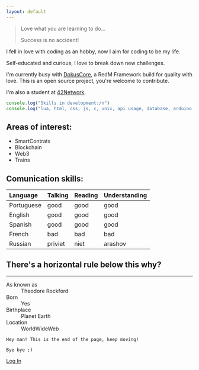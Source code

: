 ```yaml
---
layout: default
---
```




> Love what you are learning to do...
>
> Success is no accident!



I fell in love with coding as an hobby, now I aim for coding to be my life.

Self-educated and curious, I love to break down new challenges.

I'm currently busy with [DokusCore](https://dokuscore.com/), a RedM Framework build for quality with love.
This is an open source project, you're welcome to contribute.

I'm also a student at [42Network](https://www.42network.org/).



```js
console.log("Skills in development:/n")
console.log("lua, html, css, js, c, unix, api usage, database, arduino and system administration")
```

## Areas of interest:

*   SmartContrats
*   Blockchain
*   Web3
*   Trains

## Comunication skills:

| Language     | Talking   | Reading | Understanding |
|:-------------|:----------|:--------|:--------------|
| Portuguese   | good      | good    | good          |
| English      | good      | good    | good          |
| Spanish      | good      | good    | good          |
| French       | bad       | bad     | bad           |
| Russian      | priviet   | niet    | arashov       |


## There's a horizontal rule below this why?

* * *

<dl>
<dt>As known as</dt>
<dd>Theodore Rockford</dd>
<dt>Born</dt>
<dd>Yes</dd>
<dt>Birthplace</dt>
<dd>Planet Earth</dd>
<dt>Location</dt>
<dd>WorldWideWeb</dd>
</dl>

```
Hey man! This is the end of the page, keep moving!
```

```
Bye bye ;)
```
[Log In](./another-page.html)